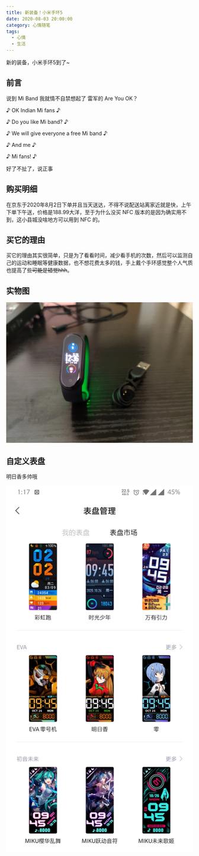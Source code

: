 ```yaml
---
title: 新装备！小米手环5
date: 2020-08-03 20:00:00
category: 心情随笔
tags:
  - 心情
  - 生活
---
```


新的装备，小米手环5到了~

## 前言

说到 Mi Band 我就情不自禁想起了 雷军的 Are You OK？

♪ OK Indian Mi fans ♪

♪ Do you like Mi band? ♪

♪ We will give everyone a free Mi band ♪

♪ And me ♪

♪ Mi fans! ♪

好了不扯了，说正事

## 购买明细

在京东于2020年8月2日下单并且当天送达，不得不说配送站离家近就是快，上午下单下午送，价格是188.99大洋，至于为什么没买 NFC 版本的是因为确实用不到，这小县城没啥地方可以用到 NFC 的。

## 买它的理由

买它的理由其实很简单，只是为了看看时间，减少看手机的次数，然后可以监测自己的运动和睡眠等健康数据，也不想花费太多的钱，手上戴个手环感觉整个人气质也提高了些~~可能是错觉hhh~~。

## 实物图

![实物图](/IMAGES/新装备！小米手环5/实物.webp)

## 自定义表盘

明日香多帅哦

![自定义表盘](/IMAGES/新装备！小米手环5/表盘.webp)